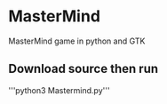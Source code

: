 # MasterMind
MasterMind game in python and GTK

## Download source then run
'''python3 Mastermind.py'''
